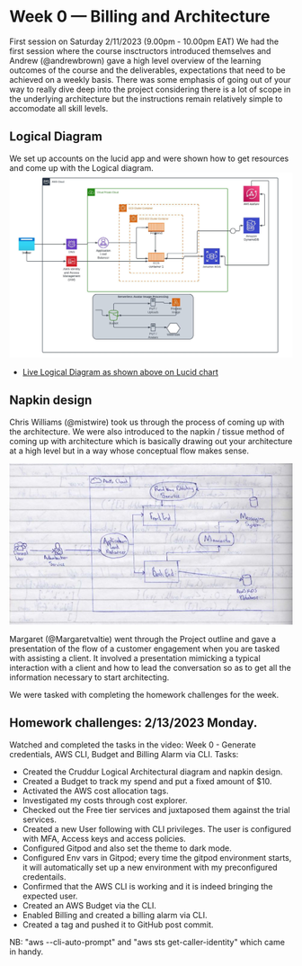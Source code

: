 # Week 0 — Billing and Architecture

First session on Saturday 2/11/2023 (9.00pm - 10.00pm EAT)
We had the first session where the course insctructors introduced themselves and Andrew (@andrewbrown) gave a high level overview of the learning outcomes of the 
course and the deliverables, expectations that need to be achieved on a weekly basis. There was some emphasis of going out of your way to really dive deep
into the project considering there is a lot of scope in the underlying architecture but the instructions remain relatively simple to accomodate all skill 
levels. 

## Logical Diagram

We set up accounts on the lucid app and were shown how to get resources and come up with the Logical diagram.
![Logical Architectural Diagram](https://github.com/Stevecmd/aws-bootcamp-cruddur-2023/blob/main/journal/Week%200/Cruddur%20-%20Conceptual%20Diagram.jpeg)
- [Live Logical Diagram as shown above on Lucid chart](https://lucid.app/lucidchart/cd526c7d-0a59-4b3a-b61a-ef5e019293fe/edit?page=0_0&invitationId=inv_5ba96d4e-22e1-4db8-84b5-5fbef5a1739c#)

## Napkin design

Chris Williams (@mistwire) took us through the process of coming up with the architecture. We were also introduced to the napkin / tissue method of 
coming up with architecture which is basically drawing out your architecture at a high level but in a way whose conceptual flow makes sense.

![Napkin design](https://github.com/Stevecmd/aws-bootcamp-cruddur-2023/blob/main/journal/Week%200/Cruddur%20-%20Napkin%20design%20main.JPG)

Margaret (@Margaretvaltie) went through the Project outline and gave a presentation of the flow of a customer engagement when you are tasked with assisting a client. It involved a presentation mimicking a typical interaction with a client and how to lead the conversation so as 
to get all the information necessary to start architecting.

We were tasked with completing the homework challenges for the week.

## Homework challenges: 2/13/2023 Monday.
Watched and completed the tasks in the video: Week 0 - Generate credentials, AWS CLI, Budget and Billing Alarm via CLI.
Tasks:
- Created the Cruddur Logical Architectural diagram and napkin design.
- Created a Budget to track my spend and put a fixed amount of $10. 
- Activated the AWS cost allocation tags.
- Investigated my costs through cost explorer.
- Checked out the Free tier services and juxtaposed them against the trial services.
- Created a new User following with CLI privileges. The user is configured with MFA, Access keys and access policies.
- Configured Gitpod and also set the theme to dark mode.
- Configured Env vars in Gitpod; every time the gitpod environment starts, it will automatically set up a new environment with my 
    preconfigured credentails.
- Confirmed that the AWS CLI is working and it is indeed bringing the expected user.
- Created an AWS Budget via the CLI.
- Enabled Billing and created a billing alarm via CLI.
- Created a tag and pushed it to GitHub post commit.

NB: "aws --cli-auto-prompt" and 
    "aws sts get-caller-identity" which came in handy.
